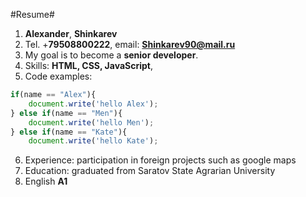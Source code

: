 #Resume#
1. **Alexander**, **Shinkarev**
2. Tel. +**79508800222**, email: **Shinkarev90@mail.ru**
3. My goal is to become a **senior developer**.
4. Skills: **HTML, CSS, JavaScript**,
5. Code examples: 
```Javascript
if(name == "Alex"){
	document.write('hello Alex');
} else if(name == "Men"){
	document.write('hello Men');
} else if(name == "Kate"){
	document.write('hello Kate'); 
```
6. Experience: participation in foreign projects such as google maps
7. Education: graduated from Saratov State Agrarian University
8. English **A1**